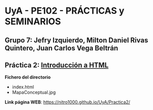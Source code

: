 # UyA - PE102 - PRÁCTICAS y SEMINARIOS
## Grupo 7: Jefry Izquierdo, Milton Daniel Rivas Quintero, Juan Carlos Vega Beltrán


## Práctica 2: [Introducción a HTML](https://nitro1000.github.io/UyA/Practica2/)

**Fichero del directorio**
  - index.html
  - MapaConceptual.jpg

**Link página WEB**: https://nitro1000.github.io/UyA/Practica2/
